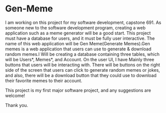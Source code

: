 # Gen-Meme
I am working on this project for my software development, capstone 691. As someone new to the software development program, creating a web application such as a meme generator will be a good start. This project must have a database for users, and it must be fully user interactive. The name of this web application will be Gen Meme(Generate Memes).Gen memes is a web application that users can use to generate & download random memes.I Will be creating a database containing three tables, which will be Users*, Memes*, and Account. On the user UI, I have Mainly three buttons that users will be interacting with. There will be buttons on the right side of the screen that users can click to generate random memes or jokes, and also, there will be a download button that they could use to download their favorite memes to their account.

This project is my first major software project, and any suggestions are welcome!

Thank you.
